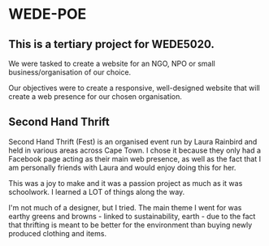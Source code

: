 # WEDE-POE

## This is a tertiary project for WEDE5020.

We were tasked to create a website for an NGO, NPO or small business/organisation of our choice.

Our objectives were to create a responsive, well-designed website that will create a web presence for our chosen organisation.

## Second Hand Thrift

Second Hand Thrift (Fest) is an organised event run by Laura Rainbird and held in various areas across Cape Town. I chose it because they only had a Facebook page acting as their main web presence, as well as the fact that I am personally friends with Laura and would enjoy doing this for her.

This was a joy to make and it was a passion project as much as it was schoolwork. I learned a LOT of things along the way.

I'm not much of a designer, but I tried. The main theme I went for was earthy greens and browns - linked to sustainability, earth - due to the fact that thrifting is meant to be better for the environment than buying newly produced clothing and items.
